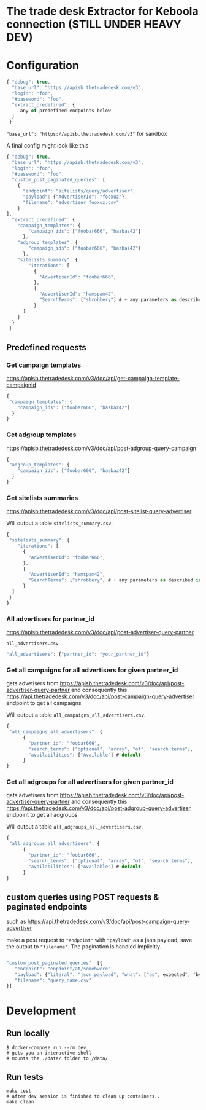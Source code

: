 # The trade desk Extractor for Keboola connection (STILL UNDER HEAVY DEV)
# Configuration
```javascript
{ "debug": true,
  "base_url": "https://apisb.thetradedesk.com/v3",
  "login": "foo",
  "#password": "foo",
  "extract_predefined": {
     any of predefined endpoints below
  }
 }
```

`"base_url": "https://apisb.thetradedesk.com/v3"` for sandbox

A final config might look like this

```javascript
{ "debug": true,
  "base_url": "https://apisb.thetradedesk.com/v3",
  "login": "foo",
  "#password": "foo",
  "custom_post_paginated_queries": [
    {
      "endpoint": "sitelists/query/advertiser",
      "payload": {"AdvertiserId": "fooxuz"},
      "filename": "advertiser_fooxuz.csv"
    }
],
  "extract_predefined": {
    "campaign_templates": {
        "campaign_ids": ["foobar666", "bazbaz42"]
      },
    "adgroup_templates": {
        "campaign_ids": ["foobar666", "bazbaz42"]
      },
    "sitelists_summary": {
        "iterations": [
          {
            "AdvertiserId": "foobar666",
          },
          {
            "AdvertiserId": "hamspam42",
            "SearchTerms": ["shrobbery"] # + any parameters as described in the API
          }
      ]
    }
  }
 }
```

## Predefined requests
### Get campaign templates

https://apisb.thetradedesk.com/v3/doc/api/get-campaign-template-campaignid

```javascript
{
 "campaign_templates": {
    "campaign_ids": ["foobar666", "bazbaz42"]
  }
}
```

### Get adgroup templates
https://apisb.thetradedesk.com/v3/doc/api/post-adgroup-query-campaign
```javascript
{
 "adgroup_templates": {
    "campaign_ids": ["foobar666", "bazbaz42"]
  }
}
```

### Get sitelists summaries
https://apisb.thetradedesk.com/v3/doc/api/post-sitelist-query-advertiser

Will output a table `sitelists_summary.csv`.
```javascript
{
 "sitelists_summary": {
    "iterations": [
      {
        "AdvertiserId": "foobar666",
      },
      {
        "AdvertiserId": "hamspam42",
        "SearchTerms": ["shrobbery"] # + any parameters as described in the API
      }
  ]
 }
}
```

### All advertisers for partner_id

https://apisb.thetradedesk.com/v3/doc/api/post-advertiser-query-partner

`all_advertisers.csv`

```javascript
"all_advertisers": {"partner_id": "your_partner_id"}
```

### Get all campaigns for all advertisers for given partner_id
gets advetisers from https://apisb.thetradedesk.com/v3/doc/api/post-advertiser-query-partner and consequently this https://api.thetradedesk.com/v3/doc/api/post-campaign-query-advertiser endpoint to get all campaigns


Will output a table `all_campaigns_all_advertisers.csv`.
```javascript
{
 "all_campaigns_all_advertisers": {
      {
        "partner_id": "foobar666",
        "search_terms": ["optional", "array", "of", "search terms"],
        "availabilities": ["Available"] # default
      }
}
```

### Get all adgroups for all advertisers for given partner_id
gets advetisers from https://apisb.thetradedesk.com/v3/doc/api/post-advertiser-query-partner and consequently this https://api.thetradedesk.com/v3/doc/api/post-adgroup-query-advertiser endpoint to get all adgroups


Will output a table `all_adgroups_all_advertisers.csv`.
```javascript
{
 "all_adgroups_all_advertisers": {
      {
        "partner_id": "foobar666",
        "search_terms": ["optional", "array", "of", "search terms"],
        "availabilities": ["Available"] # default
      }
}
```

## custom queries using POST requests & paginated endpoints
such as https://api.thetradedesk.com/v3/doc/api/post-campaign-query-advertiser

make a post request to `"endpoint"` with `"payload"` as a json payload, save the output to `"filename"`. The pagination is handled implicitly.

```javascript

"custom_post_paginated_queries": [{
   "endpoint": "enpdoint/at/somehwere",
   "payload": {"literal": "json_payload", "what": ["as", expected", "by", "api"]},
   "filename": "query_name.csv"
}]


```

# Development
## Run locally
```
$ docker-compose run --rm dev
# gets you an interactive shell
# mounts the ./data/ folder to /data/
```

## Run tests
```
make test
# after dev session is finished to clean up containers..
make clean 
```
